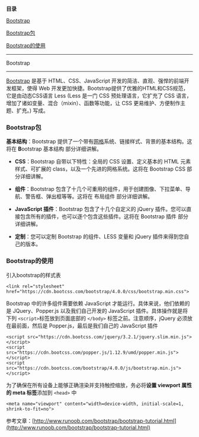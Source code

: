 **目录**

[Bootstrap](#t0)

[Bootstrap包](#t1)

[Bootstrap的使用](#t2)

* * *

Bootstrap
---------

[Bootstrap](https://so.csdn.net/so/search?q=Bootstrap&spm=1001.2101.3001.7020) 是基于 HTML、CSS、JavaScript 开发的简洁、直观、强悍的前端开发框架，使得 Web 开发更加快捷。Bootstrap提供了优雅的HTML和CSS规范，它是由动态CSS语言 Less (Less 是一门 CSS 预处理语言，它扩充了 CSS 语言，增加了诸如变量、混合（mixin）、函数等功能，让 CSS 更易维护、方便制作主题、扩充。) 写成。

### Bootstrap包

**基本结构**：Bootstrap 提供了一个带有[网格](https://so.csdn.net/so/search?q=%E7%BD%91%E6%A0%BC&spm=1001.2101.3001.7020)系统、链接样式、背景的基本结构。这将在 **B**ootstrap 基本结构 部分详细讲解。

*   **CSS**：Bootstrap 自带以下特性：全局的 CSS 设置、定义基本的 HTML 元素样式、可扩展的 class，以及一个先进的网格系统。这将在 Bootstrap CSS 部分详细讲解。
*   **组件**：Bootstrap 包含了十几个可重用的组件，用于创建图像、下拉菜单、导航、警告框、弹出框等等。这将在 布局组件 部分详细讲解。
*   **JavaScript 插件**：Bootstrap 包含了十几个自定义的 jQuery 插件。您可以直接包含所有的插件，也可以逐个包含这些插件。这将在 Bootstrap 插件 部分详细讲解。
*   **定制**：您可以定制 Bootstrap 的组件、LESS 变量和 jQuery 插件来得到您自己的版本。

### Bootstrap的使用

引入bootstrap的样式表

```
<link rel="stylesheet" href="https://cdn.bootcss.com/bootstrap/4.0.0/css/bootstrap.min.css">
```


Bootstrap 中的许多组件需要依赖 JavaScript 才能运行。具体来说，他们依赖的是 JQuery、Popper.js 以及我们自己开发的 JavaScript 插件。具体操作就是将下列 `<script>`标签放到页面底部的 `</body>` 标签之前。注意顺序，jQuery 必须放在最前面，然后是 Popper.js，最后是我们自己的 JavaScript 插件

```
<script src="https://cdn.bootcss.com/jquery/3.2.1/jquery.slim.min.js"></script>      
<script src="https://cdn.bootcss.com/popper.js/1.12.9/umd/popper.min.js"></script>      
<script src="https://cdn.bootcss.com/bootstrap/4.0.0/js/bootstrap.min.js"></script>
```


为了确保在所有设备上能够正确渲染并支持触控缩放，务必将**设置 viewport 属性的 meta 标签**添加到 `<head>` 中 

```
<meta name="viewport" content="width=device-width, initial-scale=1, shrink-to-fit=no">
```


参考文章：[http://www.runoob.com/bootstrap/bootstrap-tutorial.html](http://www.runoob.com/bootstrap/bootstrap-tutorial.html)